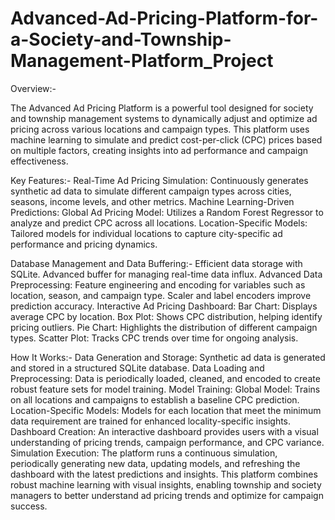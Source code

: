 # Advanced-Ad-Pricing-Platform-for-a-Society-and-Township-Management-Platform_Project
Overview:-

The Advanced Ad Pricing Platform is a powerful tool designed for society and township management systems to dynamically adjust and optimize ad pricing across various locations and campaign types. This platform uses machine learning to simulate and predict cost-per-click (CPC) prices based on multiple factors, creating insights into ad performance and campaign effectiveness.


Key Features:-
Real-Time Ad Pricing Simulation: Continuously generates synthetic ad data to simulate different campaign types across cities, seasons, income levels, and other metrics.
Machine Learning-Driven Predictions:
Global Ad Pricing Model: Utilizes a Random Forest Regressor to analyze and predict CPC across all locations.
Location-Specific Models: Tailored models for individual locations to capture city-specific ad performance and pricing dynamics.


Database Management and Data Buffering:-
Efficient data storage with SQLite.
Advanced buffer for managing real-time data influx.
Advanced Data Preprocessing:
Feature engineering and encoding for variables such as location, season, and campaign type.
Scaler and label encoders improve prediction accuracy.
Interactive Ad Pricing Dashboard:
Bar Chart: Displays average CPC by location.
Box Plot: Shows CPC distribution, helping identify pricing outliers.
Pie Chart: Highlights the distribution of different campaign types.
Scatter Plot: Tracks CPC trends over time for ongoing analysis.


How It Works:-
Data Generation and Storage: Synthetic ad data is generated and stored in a structured SQLite database.
Data Loading and Preprocessing: Data is periodically loaded, cleaned, and encoded to create robust feature sets for model training.
Model Training:
Global Model: Trains on all locations and campaigns to establish a baseline CPC prediction.
Location-Specific Models: Models for each location that meet the minimum data requirement are trained for enhanced locality-specific insights.
Dashboard Creation: An interactive dashboard provides users with a visual understanding of pricing trends, campaign performance, and CPC variance.
Simulation Execution: The platform runs a continuous simulation, periodically generating new data, updating models, and refreshing the dashboard with the latest predictions and insights.
This platform combines robust machine learning with visual insights, enabling township and society managers to better understand ad pricing trends and optimize for campaign success.
